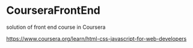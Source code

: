 # CourseraFrontEnd

solution of front end course in Coursera

https://www.coursera.org/learn/html-css-javascript-for-web-developers
